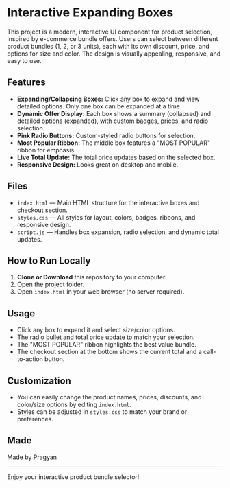 # Interactive Expanding Boxes

This project is a modern, interactive UI component for product selection, inspired by e-commerce bundle offers. Users can select between different product bundles (1, 2, or 3 units), each with its own discount, price, and options for size and color. The design is visually appealing, responsive, and easy to use.

## Features
- **Expanding/Collapsing Boxes:** Click any box to expand and view detailed options. Only one box can be expanded at a time.
- **Dynamic Offer Display:** Each box shows a summary (collapsed) and detailed options (expanded), with custom badges, prices, and radio selection.
- **Pink Radio Buttons:** Custom-styled radio buttons for selection.
- **Most Popular Ribbon:** The middle box features a "MOST POPULAR" ribbon for emphasis.
- **Live Total Update:** The total price updates based on the selected box.
- **Responsive Design:** Looks great on desktop and mobile.

## Files
- `index.html` — Main HTML structure for the interactive boxes and checkout section.
- `styles.css` — All styles for layout, colors, badges, ribbons, and responsive design.
- `script.js` — Handles box expansion, radio selection, and dynamic total updates.

## How to Run Locally
1. **Clone or Download** this repository to your computer.
2. Open the project folder.
3. Open `index.html` in your web browser (no server required).

## Usage
- Click any box to expand it and select size/color options.
- The radio bullet and total price update to match your selection.
- The "MOST POPULAR" ribbon highlights the best value bundle.
- The checkout section at the bottom shows the current total and a call-to-action button.

## Customization
- You can easily change the product names, prices, discounts, and color/size options by editing `index.html`.
- Styles can be adjusted in `styles.css` to match your brand or preferences.

## Made
Made by Pragyan

---
Enjoy your interactive product bundle selector! 